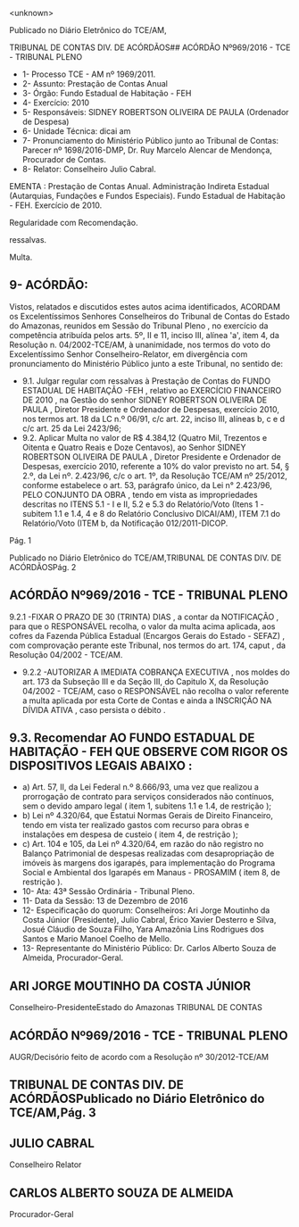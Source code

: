 &lt;unknown&gt;

Publicado  no  Diário Eletrônico do TCE/AM,

TRIBUNAL DE CONTAS DIV. DE  ACÓRDÃOS## ACÓRDÃO Nº969/2016 - TCE - TRIBUNAL PLENO

- 1- Processo TCE - AM nº 1969/2011.
- 2- Assunto: Prestação de Contas Anual
- 3- Órgão: Fundo Estadual de Habitação - FEH
- 4- Exercício: 2010
- 5- Responsáveis: SIDNEY ROBERTSON  OLIVEIRA  DE  PAULA (Ordenador de Despesa)
- 6- Unidade Técnica: dicai am
- 7- Pronunciamento  do Ministério  Público  junto  ao Tribunal  de Contas: Parecer  nº 1698/2016-DMP, Dr. Ruy Marcelo Alencar de Mendonça, Procurador de Contas.
- 8- Relator: Conselheiro Julio Cabral.

EMENTA : Prestação de Contas Anual. Administração Indireta Estadual (Autarquias, Fundações e Fundos Especiais). Fundo Estadual de Habitação - FEH. Exercício de 2010.

Regularidade com Recomendação.

ressalvas.

Multa.

## 9- ACÓRDÃO:

Vistos, relatados e discutidos estes autos acima identificados, ACORDAM os Excelentíssimos Senhores Conselheiros do Tribunal de Contas do Estado do Amazonas, reunidos em Sessão do Tribunal Pleno , no exercício da competência atribuída pelos arts. 5º, II e 11, inciso III, alínea 'a', item 4, da Resolução n. 04/2002-TCE/AM, à unanimidade, nos termos do voto do Excelentíssimo Senhor Conselheiro-Relator, em divergência com pronunciamento do Ministério Público junto a este Tribunal, no sentido de:

- 9.1. Julgar  regular  com  ressalvas à Prestação  de  Contas  do FUNDO ESTADUAL DE HABITAÇÃO -FEH , relativo ao EXERCÍCIO FINANCEIRO DE 2010 ,  na  Gestão  do  senhor SIDNEY  ROBERTSON OLIVEIRA  DE  PAULA ,  Diretor  Presidente  e  Ordenador  de  Despesas, exercício 2010, nos termos art. 18 da LC n.º 06/91, c/c art. 22, inciso III, alíneas b, c e d c/c art. 25 da Lei 2423/96;
- 9.2. Aplicar Multa no valor de R$ 4.384,12 (Quatro Mil, Trezentos e Oitenta e  Quatro  Reais  e  Doze  Centavos),  ao  Senhor SIDNEY  ROBERTSON OLIVEIRA  DE  PAULA ,  Diretor  Presidente  e  Ordenador  de  Despesas, exercício 2010, referente a 10% do valor previsto no art. 54, § 2.º, da Lei nº.  2.423/96, c/c o art. 1º, da Resolução TCE/AM nº 25/2012, conforme estabelece  o  art.  53, parágrafo  único,  da  Lei  n°  2.423/96, PELO CONJUNTO DA OBRA , tendo em vista as impropriedades descritas no ITENS 5.1 - I e  II, 5.2 e 5.3 do Relatório/Voto (Itens 1  - subitem 1.1 e 1.4, 4 e 8 do Relatório Conclusivo DICAI/AM), ITEM 7.1 do Relatório/Voto (ITEM b, da Notificação 012/2011-DICOP.

Pág. 1

Publicado  no  Diário Eletrônico do TCE/AM,TRIBUNAL DE CONTAS DIV. DE  ACÓRDÃOSPág. 2

## ACÓRDÃO Nº969/2016 - TCE - TRIBUNAL PLENO

9.2.1 -FIXAR  O PRAZO DE 30 (TRINTA) DIAS , a contar da NOTIFICAÇÃO ,  para  que o RESPONSÁVEL recolha, o valor da multa acima  aplicada, aos  cofres  da  Fazenda  Pública  Estadual  (Encargos Gerais do Estado - SEFAZ) , com comprovação perante este Tribunal, nos termos do art. 174, caput , da Resolução 04/2002 - TCE/AM.

- 9.2.2 -AUTORIZAR A  IMEDIATA  COBRANÇA  EXECUTIVA , nos moldes  do  art.  173  da Subseção  III  e  da  Seção  III,  do  Capitulo  X,  da Resolução  04/2002  -  TCE/AM,  caso  o RESPONSÁVEL não  recolha  o valor  referente  a  multa  aplicada  por  esta  Corte  de  Contas  e  ainda  a INSCRIÇÃO NA DÍVIDA ATIVA , caso persista o débito .

## 9.3. Recomendar AO  FUNDO  ESTADUAL  DE  HABITAÇÃO  -  FEH  QUE OBSERVE COM RIGOR OS DISPOSITIVOS LEGAIS ABAIXO :

- a)  Art.  57,  II,  da  Lei  Federal  n.º  8.666/93,  uma  vez  que  realizou  a prorrogação de contrato para serviços considerados não contínuos, sem o devido amparo legal ( item 1, subitens 1.1 e 1.4, de restrição );
- b)  Lei  nº  4.320/64,  que  Estatui  Normas  Gerais  de  Direito  Financeiro, tendo em vista ter realizado gastos com recurso para obras e instalações em despesa de custeio ( item 4, de restrição );
- c)   Art.  104  e  105,  da  Lei  nº  4.320/64,  em  razão  do  não  registro  no Balanço  Patrimonial  de  despesas  realizadas  com  desapropriação  de imóveis  às  margens  dos  igarapés,  para  implementação  do  Programa Social e Ambiental dos Igarapés em Manaus - PROSAMIM ( item 8, de restrição ).
- 10-  Ata: 43ª Sessão Ordinária - Tribunal Pleno.
- 11-  Data da Sessão: 13 de Dezembro de 2016
- 12-  Especificação  do  quorum: Conselheiros: Ari Jorge  Moutinho  da  Costa  Júnior (Presidente), Julio Cabral, Érico Xavier Desterro e Silva, Josué Cláudio de Souza Filho, Yara Amazônia Lins Rodrigues dos Santos e Mario Manoel Coelho de Mello.
- 13-  Representante do Ministério Público: Dr. Carlos Alberto Souza de Almeida, Procurador-Geral.

## ARI JORGE MOUTINHO DA COSTA JÚNIOR

Conselheiro-PresidenteEstado do Amazonas TRIBUNAL DE CONTAS

## ACÓRDÃO Nº969/2016 - TCE - TRIBUNAL PLENO

AUGR/Decisório feito de acordo com a Resolução nº 30/2012-TCE/AM

## TRIBUNAL DE CONTAS DIV. DE  ACÓRDÃOSPublicado  no  Diário Eletrônico do TCE/AM,Pág. 3

## JULIO CABRAL

Conselheiro Relator

## CARLOS ALBERTO SOUZA DE ALMEIDA

Procurador-Geral